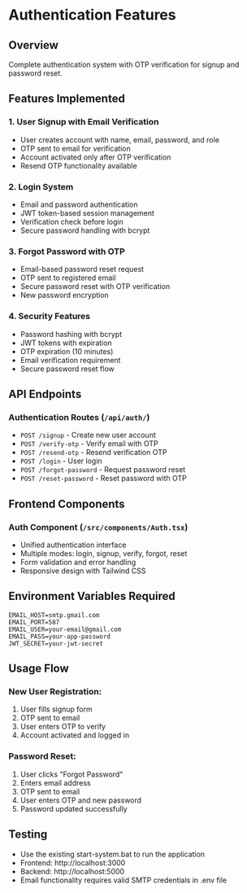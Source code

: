 # Authentication Features

## Overview
Complete authentication system with OTP verification for signup and password reset.

## Features Implemented

### 1. User Signup with Email Verification
- User creates account with name, email, password, and role
- OTP sent to email for verification
- Account activated only after OTP verification
- Resend OTP functionality available

### 2. Login System
- Email and password authentication
- JWT token-based session management
- Verification check before login
- Secure password handling with bcrypt

### 3. Forgot Password with OTP
- Email-based password reset request
- OTP sent to registered email
- Secure password reset with OTP verification
- New password encryption

### 4. Security Features
- Password hashing with bcrypt
- JWT tokens with expiration
- OTP expiration (10 minutes)
- Email verification requirement
- Secure password reset flow

## API Endpoints

### Authentication Routes (`/api/auth/`)
- `POST /signup` - Create new user account
- `POST /verify-otp` - Verify email with OTP
- `POST /resend-otp` - Resend verification OTP
- `POST /login` - User login
- `POST /forgot-password` - Request password reset
- `POST /reset-password` - Reset password with OTP

## Frontend Components

### Auth Component (`/src/components/Auth.tsx`)
- Unified authentication interface
- Multiple modes: login, signup, verify, forgot, reset
- Form validation and error handling
- Responsive design with Tailwind CSS

## Environment Variables Required

```env
EMAIL_HOST=smtp.gmail.com
EMAIL_PORT=587
EMAIL_USER=your-email@gmail.com
EMAIL_PASS=your-app-password
JWT_SECRET=your-jwt-secret
```

## Usage Flow

### New User Registration:
1. User fills signup form
2. OTP sent to email
3. User enters OTP to verify
4. Account activated and logged in

### Password Reset:
1. User clicks "Forgot Password"
2. Enters email address
3. OTP sent to email
4. User enters OTP and new password
5. Password updated successfully

## Testing
- Use the existing start-system.bat to run the application
- Frontend: http://localhost:3000
- Backend: http://localhost:5000
- Email functionality requires valid SMTP credentials in .env file